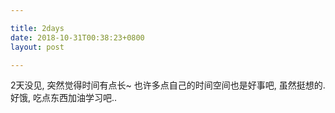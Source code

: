 ```yaml
---

title: 2days
date: 2018-10-31T00:38:23+0800
layout: post

---
```


2天没见, 突然觉得时间有点长~ 也许多点自己的时间空间也是好事吧, 虽然挺想的. 好饿, 吃点东西加油学习吧..
